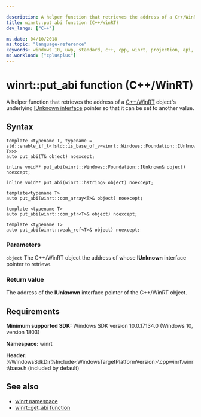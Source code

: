 ```yaml
---

description: A helper function that retrieves the address of a C++/WinRT object's underlying IUnknown interface pointer so that it can be set to another value.
title: winrt::put_abi function (C++/WinRT)
dev_langs: ["C++"]

ms.date: 04/10/2018
ms.topic: "language-reference"
keywords: windows 10, uwp, standard, c++, cpp, winrt, projection, api, reference, IUnknown
ms.workload: ["cplusplus"]
---
```


# winrt::put_abi function (C++/WinRT)

A helper function that retrieves the address of a [C++/WinRT](/windows/uwp/cpp-and-winrt-apis/intro-to-using-cpp-with-winrt) object's underlying [IUnknown interface](/windows/win32/api/unknwn/nn-unknwn-iunknown) pointer so that it can be set to another value.

## Syntax
```cppwinrt
template <typename T, typename = std::enable_if_t<!std::is_base_of_v<winrt::Windows::Foundation::IUnknown, T>>>
auto put_abi(T& object) noexcept;

inline void** put_abi(winrt::Windows::Foundation::IUnknown& object) noexcept;

inline void** put_abi(winrt::hstring& object) noexcept;

template<typename T>
auto put_abi(winrt::com_array<T>& object) noexcept;

template <typename T>
auto put_abi(winrt::com_ptr<T>& object) noexcept;

template <typename T>
auto put_abi(winrt::weak_ref<T>& object) noexcept;
```

### Parameters
`object`
The C++/WinRT object the address of whose **IUnknown** interface pointer to retrieve.

### Return value 
The address of the **IUnknown** interface pointer of the C++/WinRT object.

## Requirements
**Minimum supported SDK:** Windows SDK version 10.0.17134.0 (Windows 10, version 1803)

**Namespace:** winrt

**Header:** %WindowsSdkDir%Include\<WindowsTargetPlatformVersion>\cppwinrt\winrt\base.h (included by default)

## See also 
* [winrt namespace](winrt.md)
* [winrt::get_abi function](get-abi.md)
